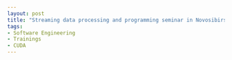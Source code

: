 ```yaml
---
layout: post
title: "Streaming data processing and programming seminar in Novosibirsk (SB RAS)"
tags:
- Software Engineering
- Trainings
- CUDA
---
```

